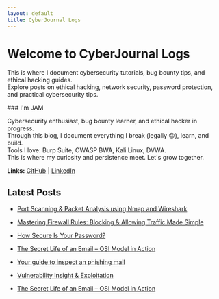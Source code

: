 ```yaml
---
layout: default
title: CyberJournal Logs
---
```


# Welcome to CyberJournal Logs

This is where I document cybersecurity tutorials, bug bounty tips, and ethical hacking guides.  
Explore posts on ethical hacking, network security, password protection, and practical cybersecurity tips.


<div class="callout callout-dark">
### I'm JAM

Cybersecurity enthusiast, bug bounty learner, and ethical hacker in progress.  
Through this blog, I document everything I break (legally 😉), learn, and build.  
Tools I love: Burp Suite, OWASP BWA, Kali Linux, DVWA.  
This is where my curiosity and persistence meet. Let's grow together.

**Links:** [GitHub](https://github.com/WEAREJAM) | [LinkedIn](https://www.linkedin.com/in/jahnavimakaraju23)
</div>

## Latest Posts

- [Port Scanning & Packet Analysis using Nmap and Wireshark](https://github.com/WEAREJAM/Kickstart_at_ElevateLabs-WiresharkAnalysis/blob/main/findings.md) 

- [Mastering Firewall Rules: Blocking & Allowing Traffic Made Simple](https://github.com/WEAREJAM/WEAREJAM-Kickstart_at_ElevateLabs-firewall-rule/blob/main/findings.md) 

- [How Secure Is Your Password?](https://github.com/WEAREJAM/Kickstart_at_ElevateLabs-HowSecureIsYourPassword/blob/main/findings.md) 

- [The Secret Life of an Email – OSI Model in Action](/cyberjournallogs/first-post/) 
 
- [Your guide to inspect an phishing mail](https://github.com/WEAREJAM/Kickstart_at_ElevateLabs-PhishingInspector/blob/main/findings.md)

- [Vulnerability Insight & Exploitation](https://github.com/WEAREJAM/Kickstart_at_ElevateLabs-Vulnerability-Insight/blob/main/findings.md)

- [The Secret Life of an Email – OSI Model in Action](https://github.com/WEAREJAM/cyberjournallogs/blob/main/_posts/2025-07-05-first-post.md)
